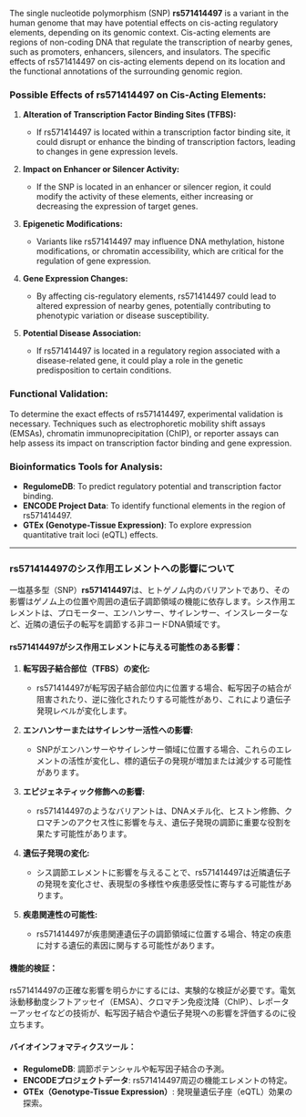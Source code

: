 The single nucleotide polymorphism (SNP) **rs571414497** is a variant in the human genome that may have potential effects on cis-acting regulatory elements, depending on its genomic context. Cis-acting elements are regions of non-coding DNA that regulate the transcription of nearby genes, such as promoters, enhancers, silencers, and insulators. The specific effects of rs571414497 on cis-acting elements depend on its location and the functional annotations of the surrounding genomic region.

### Possible Effects of rs571414497 on Cis-Acting Elements:
1. **Alteration of Transcription Factor Binding Sites (TFBS):**
   - If rs571414497 is located within a transcription factor binding site, it could disrupt or enhance the binding of transcription factors, leading to changes in gene expression levels.

2. **Impact on Enhancer or Silencer Activity:**
   - If the SNP is located in an enhancer or silencer region, it could modify the activity of these elements, either increasing or decreasing the expression of target genes.

3. **Epigenetic Modifications:**
   - Variants like rs571414497 may influence DNA methylation, histone modifications, or chromatin accessibility, which are critical for the regulation of gene expression.

4. **Gene Expression Changes:**
   - By affecting cis-regulatory elements, rs571414497 could lead to altered expression of nearby genes, potentially contributing to phenotypic variation or disease susceptibility.

5. **Potential Disease Association:**
   - If rs571414497 is located in a regulatory region associated with a disease-related gene, it could play a role in the genetic predisposition to certain conditions.

### Functional Validation:
To determine the exact effects of rs571414497, experimental validation is necessary. Techniques such as electrophoretic mobility shift assays (EMSAs), chromatin immunoprecipitation (ChIP), or reporter assays can help assess its impact on transcription factor binding and gene expression.

### Bioinformatics Tools for Analysis:
- **RegulomeDB**: To predict regulatory potential and transcription factor binding.
- **ENCODE Project Data**: To identify functional elements in the region of rs571414497.
- **GTEx (Genotype-Tissue Expression)**: To explore expression quantitative trait loci (eQTL) effects.

---

### rs571414497のシス作用エレメントへの影響について
一塩基多型（SNP）**rs571414497**は、ヒトゲノム内のバリアントであり、その影響はゲノム上の位置や周囲の遺伝子調節領域の機能に依存します。シス作用エレメントは、プロモーター、エンハンサー、サイレンサー、インスレーターなど、近隣の遺伝子の転写を調節する非コードDNA領域です。

#### rs571414497がシス作用エレメントに与える可能性のある影響：
1. **転写因子結合部位（TFBS）の変化:**
   - rs571414497が転写因子結合部位内に位置する場合、転写因子の結合が阻害されたり、逆に強化されたりする可能性があり、これにより遺伝子発現レベルが変化します。

2. **エンハンサーまたはサイレンサー活性への影響:**
   - SNPがエンハンサーやサイレンサー領域に位置する場合、これらのエレメントの活性が変化し、標的遺伝子の発現が増加または減少する可能性があります。

3. **エピジェネティック修飾への影響:**
   - rs571414497のようなバリアントは、DNAメチル化、ヒストン修飾、クロマチンのアクセス性に影響を与え、遺伝子発現の調節に重要な役割を果たす可能性があります。

4. **遺伝子発現の変化:**
   - シス調節エレメントに影響を与えることで、rs571414497は近隣遺伝子の発現を変化させ、表現型の多様性や疾患感受性に寄与する可能性があります。

5. **疾患関連性の可能性:**
   - rs571414497が疾患関連遺伝子の調節領域に位置する場合、特定の疾患に対する遺伝的素因に関与する可能性があります。

#### 機能的検証：
rs571414497の正確な影響を明らかにするには、実験的な検証が必要です。電気泳動移動度シフトアッセイ（EMSA）、クロマチン免疫沈降（ChIP）、レポーターアッセイなどの技術が、転写因子結合や遺伝子発現への影響を評価するのに役立ちます。

#### バイオインフォマティクスツール：
- **RegulomeDB**: 調節ポテンシャルや転写因子結合の予測。
- **ENCODEプロジェクトデータ**: rs571414497周辺の機能エレメントの特定。
- **GTEx（Genotype-Tissue Expression）**: 発現量遺伝子座（eQTL）効果の探索。

